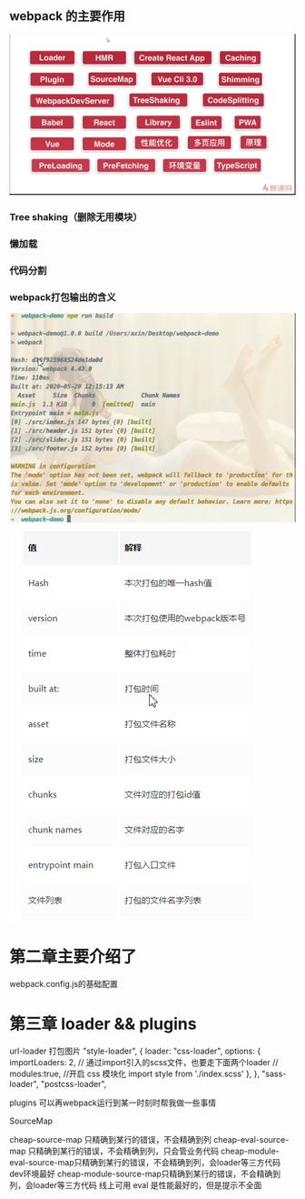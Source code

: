## webpack 的主要作用
![avatar](../../笔记/img/webpack-dian.png)

### Tree shaking（删除无用模块）

### 懒加载

### 代码分割

### webpack打包输出的含义
![avatar](../../笔记/img/webpack-hanyi-2.png)
![avatar](../../笔记/img/webpack-hanyi.png)



# 第二章主要介绍了
  webpack.config.js的基础配置

# 第三章 loader && plugins
url-loader  打包图片
"style-loader",
{
  loader: "css-loader",
  options: {
    importLoaders: 2, // 通过import引入的scss文件，也要走下面两个loader
    // modules:true, //开启 css 模块化   import style from './index.scss'
  },
},
"sass-loader",
"postcss-loader",

plugins 可以再webpack运行到某一时刻时帮我做一些事情


SourceMap 

cheap-source-map   只精确到某行的错误，不会精确到列
cheap-eval-source-map  只精确到某行的错误，不会精确到列，只会管业务代码
cheap-module-eval-source-map只精确到某行的错误，不会精确到列，会loader等三方代码     dev环境最好
cheap-module-source-map只精确到某行的错误，不会精确到列，会loader等三方代码     线上可用
eval 是性能最好的，但是提示不全面
